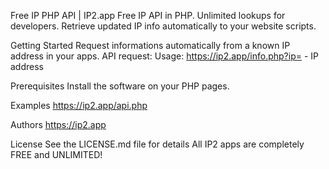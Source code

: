 Free IP PHP API | IP2.app
Free IP API in PHP. Unlimited lookups for developers. Retrieve updated IP info automatically to your website scripts.

Getting Started
Request informations automatically from a known IP address in your apps.
API request:
Usage:
https://ip2.app/info.php?ip=<IP>
<IP> - IP address

Prerequisites
Install the software on your PHP pages.

Examples
https://ip2.app/api.php

Authors
https://ip2.app

License
See the LICENSE.md file for details
All IP2 apps are completely FREE and UNLIMITED!
